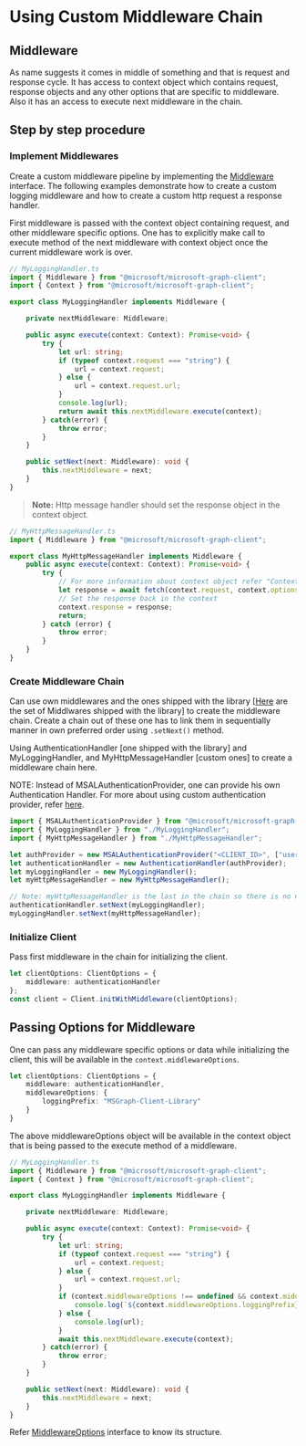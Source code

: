 # Using Custom Middleware Chain

## Middleware

As name suggests it comes in middle of something and that is request and response cycle. It has access to context object which contains request, response objects and any other options that are specific to middleware. Also it has an access to execute next middleware in the chain.

## Step by step procedure

### Implement Middlewares

Create a custom middleware pipeline by implementing the [Middleware](../src/IMiddleware.ts) interface. The following examples demonstrate how to create a custom logging middleware and how to create a custom http request a response handler.

First middleware is passed with the context object containing request, and other middleware specific options. One has to explicitly make call to execute method of the next middleware with context object once the current middleware work is over.

```typescript
// MyLoggingHandler.ts
import { Middleware } from "@microsoft/microsoft-graph-client";
import { Context } from "@microsoft/microsoft-graph-client";

export class MyLoggingHandler implements Middleware {

    private nextMiddleware: Middleware;

    public async execute(context: Context): Promise<void> {
        try {
            let url: string;
            if (typeof context.request === "string") {
                url = context.request;
            } else {
                url = context.request.url;
            }
            console.log(url);
            return await this.nextMiddleware.execute(context);
        } catch(error) {
            throw error;
        }
    }

    public setNext(next: Middleware): void {
        this.nextMiddleware = next;
    }
}
```

> **Note:** Http message handler should set the response object in the context object.

```typescript
// MyHttpMessageHandler.ts
import { Middleware } from "@microsoft/microsoft-graph-client";

export class MyHttpMessageHandler implements Middleware {
    public async execute(context: Context): Promise<void> {
        try {
            // For more information about context object refer "Context" section below
            let response = await fetch(context.request, context.options);
            // Set the response back in the context
            context.response = response;
            return;
        } catch (error) {
            throw error;
        }
    }
}
```

### Create Middleware Chain

Can use own middlewares and the ones shipped with the library [[Here](../src/middleware) are the set of Middlwares shipped with the library] to create the middleware chain. Create a chain out of these one has to link them in sequentially manner in own preferred order using `.setNext()` method.

Using AuthenticationHandler [one shipped with the library] and MyLoggingHandler, and MyHttpMessageHandler [custom ones] to create a middleware chain here.

NOTE: Instead of MSALAuthenticationProvider, one can provide his own Authentication Handler. For more about using custom authentication provider, refer [here](./CustomAuthenticationProvider.md).

```typescript
import { MSALAuthenticationProvider } from "@microsoft/microsoft-graph-client";
import { MyLoggingHandler } from "./MyLoggingHandler";
import { MyHttpMessageHandler } from "./MyHttpMessageHandler";

let authProvider = new MSALAuthenticationProvider("<CLIENT_ID>", ["user.read"]);
let authenticationHandler = new AuthenticationHandler(authProvider);
let myLoggingHandler = new MyLoggingHandler();
let myHttpMessageHandler = new MyHttpMessageHandler();

// Note: myHttpMessageHandler is the last in the chain so there is no need of setting next middleware for it.
authenticationHandler.setNext(myLoggingHandler);
myLoggingHandler.setNext(myHttpMessageHandler);
```

### Initialize Client

Pass first middleware in the chain for initializing the client.

```typescript
let clientOptions: ClientOptions = {
    middleware: authenticationHandler
};
const client = Client.initWithMiddleware(clientOptions);
```

## Passing Options for Middleware

One can pass any middleware specific options or data while initializing the client, this will be available in the `context.middlewareOptions`.

```typescript
let clientOptions: ClientOptions = {
    middleware: authenticationHandler,
    middlewareOptions: {
        loggingPrefix: "MSGraph-Client-Library"
    }
}
```

The above middlewareOptions object will be available in the context object that is being passed to the execute method of a middleware.

```typescript
// MyLoggingHandler.ts
import { Middleware } from "@microsoft/microsoft-graph-client";
import { Context } from "@microsoft/microsoft-graph-client";

export class MyLoggingHandler implements Middleware {

    private nextMiddleware: Middleware;

    public async execute(context: Context): Promise<void> {
        try {
            let url: string;
            if (typeof context.request === "string") {
                url = context.request;
            } else {
                url = context.request.url;
            }
            if (context.middlewareOptions !== undefined && context.middlewareOptions.loggingPrefix !== undefined) {
                console.log(`${context.middlewareOptions.loggingPrefix}: ${url}`);
            } else {
                console.log(url);
            }
            await this.nextMiddleware.execute(context);
        } catch(error) {
            throw error;
        }
    }

    public setNext(next: Middleware): void {
        this.nextMiddleware = next;
    }
}
```

Refer [MiddlewareOptions](../src/IMiddlewareOptions.ts) interface to know its structure.
